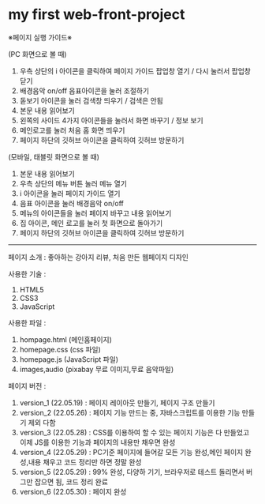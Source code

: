 # my first web-front-project

※페이지 실행 가이드※

(PC 화면으로 볼 때)

1. 우측 상단의 i 아이콘을 클릭하여 페이지 가이드 팝업창 열기 / 다시 눌러서 팝업창 닫기
2. 배경음악 on/off 음표아이콘을 눌러 조절하기
3. 돋보기 아이콘을 눌러 검색창 띄우기 / 검색은 안됨
4. 본문 내용 읽어보기
5. 왼쪽의 사이드 4가지 아이콘들을 눌러서 화면 바꾸기 / 정보 보기
6. 메인로고를 눌러 처음 홈 화면 띄우기
7. 페이지 하단의 깃허브 아이콘을 클릭하여 깃허브 방문하기

(모바일, 태블릿 화면으로 볼 때)

1. 본문 내용 읽어보기
2. 우측 상단의 메뉴 버튼 눌러 메뉴 열기
3. i 아이콘을 눌러 페이지 가이드 열기
4. 음표 아이콘을 눌러 배경음악 on/off
5. 메뉴의 아이콘들을 눌러 페이지 바꾸고 내용 읽어보기
6. 집 아이콘, 메인 로고를 눌러 첫 화면으로 돌아가기
7. 페이지 하단의 깃허브 아이콘을 클릭하여 깃허브 방문하기

---

페이지 소개 : 좋아하는 강아지 리뷰, 처음 만든 웹페이지 디자인

사용한 기술 :

1. HTML5
2. CSS3
3. JavaScript

사용한 파일 :

1. hompage.html (메인홈페이지)
2. homepage.css (css 파일)
3. homepage.js (JavaScript 파일)
4. images,audio (pixabay 무료 이미지,무료 음악파일)

페이지 버전 :

1. version_1 (22.05.19) : 페이지 레이아웃 만들기, 페이지 구조 만들기
2. version_2 (22.05.26) : 페이지 기능 만드는 중, 자바스크립트를 이용한 기능 만들기 제외 다함
3. version_3 (22.05.28) : CSS를 이용하여 할 수 있는 페이지 기능은 다 만들었고 이제 JS를 이용한 기능과 페이지의 내용만 채우면 완성
4. version_4 (22.05.29) : PC기준 페이지에 들어갈 모든 기능 완성,메인 페이지 완성,내용 채우고 코드 정리만 하면 정말 완성
5. version_5 (22.05.29) : 99% 완성, 다양하 기기, 브라우저로 테스트 돌리면서 버그만 잡으면 됨, 코드 정리 완료
6. version_6 (22.05.30) : 페이지 완성
